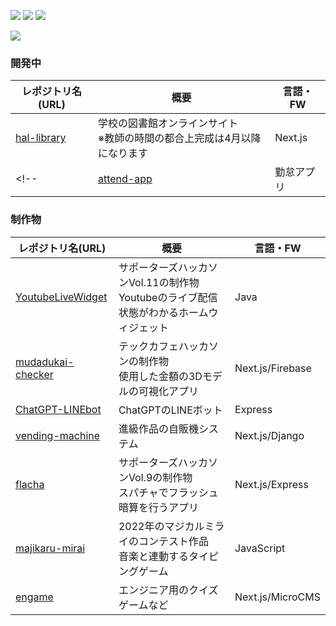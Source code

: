 <!-- ![trophy](https://github-profile-trophy.vercel.app/?username=yoshi-non&column=7) -->
![](http://github-profile-summary-cards.vercel.app/api/cards/stats?username=yoshi-non&theme=github)
![](http://github-profile-summary-cards.vercel.app/api/cards/most-commit-language?username=yoshi-non&theme=github)
![](http://github-profile-summary-cards.vercel.app/api/cards/profile-details?username=yoshi-non&theme=github)
<!-- ![](http://github-profile-summary-cards.vercel.app/api/cards/repos-per-language?username=yoshi-non&theme=github) -->
<!-- ![](http://github-profile-summary-cards.vercel.app/api/cards/productive-time?username=yoshi-non&theme=github&utcOffset=8) -->
![](https://typograssy.deno.dev/api?text=%E3%81%93%E3%82%93%E3%81%AB%E3%81%A1%E3%81%AF%E3%80%81%E3%81%8B%E3%81%8C%E3%82%8A%E3%81%A7%E3%81%99%E3%80%82)

### 開発中

| レポジトリ名(URL) | 概要 | 言語・FW |
| --- | --- | --- |
| [hal-library](https://github.com/hal-library/hal-library) | 学校の図書館オンラインサイト<br>※教師の時間の都合上完成は4月以降になります | Next.js |
<!-- | [attend-app](https://github.com/yoshi-non/attend-app) | 勤怠アプリ | Next.js/Go | -->
### 制作物

| レポジトリ名(URL) | 概要 | 言語・FW |
| --- | --- | --- |
| [YoutubeLiveWidget](https://github.com/YoutubeLiveWidget/YoutubeLiveWidget) | サポーターズハッカソンVol.11の制作物<br>Youtubeのライブ配信状態がわかるホームウィジェット | Java |
| [mudadukai-checker](https://github.com/TechCafe-TeamC/mudadukai-checker) | テックカフェハッカソンの制作物<br>使用した金額の3Dモデルの可視化アプリ | Next.js/Firebase |
| [ChatGPT-LINEbot](https://github.com/yoshi-non/ChatGPT-LINEbot) | ChatGPTのLINEボット | Express |
| [vending-machine](https://github.com/Anti-Meteor-Fall/vending-machine) | 進級作品の自販機システム | Next.js/Django |
| [flacha](https://github.com/yoshi-non/flacha) | サポーターズハッカソンVol.9の制作物<br>スパチャでフラッシュ暗算を行うアプリ | Next.js/Express |
| [majikaru-mirai](https://github.com/yoshi-non/majikaru-mirai) | 2022年のマジカルミライのコンテスト作品<br>音楽と連動するタイピングゲーム | JavaScript |
| [engame](https://github.com/yoshi-non/engame) | エンジニア用のクイズゲームなど | Next.js/MicroCMS |
